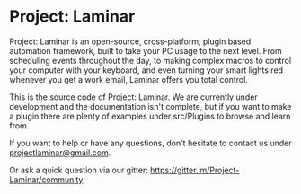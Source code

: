 # Project: Laminar

Project: Laminar is an open-source, cross-platform, plugin based automation framework, built to take your PC usage to the next level. From scheduling events throughout the day, to making complex macros to control your computer with your keyboard, and even turning your smart lights red whenever you get a work email, Laminar offers you total control.

This is the source code of Project: Laminar. We are currently under development and the documentation isn't complete, but if you want to make a plugin there are plenty of examples under src/Plugins to browse and learn from.

If you want to help or have any questions, don't hesitate to contact us under projectlaminar@gmail.com.

Or ask a quick question via our gitter:
https://gitter.im/Project-Laminar/community
